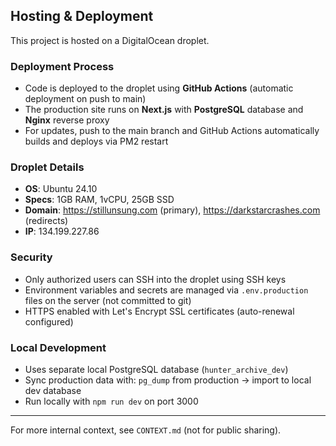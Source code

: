 ## Hosting & Deployment
This project is hosted on a DigitalOcean droplet.

### Deployment Process
- Code is deployed to the droplet using **GitHub Actions** (automatic deployment on push to main)
- The production site runs on **Next.js** with **PostgreSQL** database and **Nginx** reverse proxy
- For updates, push to the main branch and GitHub Actions automatically builds and deploys via PM2 restart

### Droplet Details
- **OS**: Ubuntu 24.10
- **Specs**: 1GB RAM, 1vCPU, 25GB SSD
- **Domain**: https://stillunsung.com (primary), https://darkstarcrashes.com (redirects)
- **IP**: 134.199.227.86

### Security
- Only authorized users can SSH into the droplet using SSH keys
- Environment variables and secrets are managed via `.env.production` files on the server (not committed to git)
- HTTPS enabled with Let's Encrypt SSL certificates (auto-renewal configured)

### Local Development
- Uses separate local PostgreSQL database (`hunter_archive_dev`)
- Sync production data with: `pg_dump` from production → import to local dev database
- Run locally with `npm run dev` on port 3000

---

For more internal context, see `CONTEXT.md` (not for public sharing).